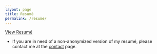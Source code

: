 ```yaml
---
layout: page
title: Resumé
permalink: /resume/
---
```


<a href="/#">View Resumé</a>

- If you are in need of a non-anonymized version of my resumé, please contact me at the [contact](http://inabsentia.io/contact) page.
